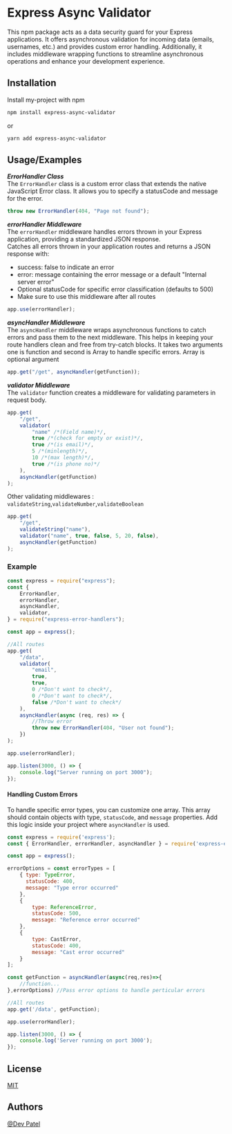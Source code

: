 # Express Async Validator

This npm package acts as a data security guard for your Express applications. It offers asynchronous validation for incoming data (emails, usernames, etc.) and provides custom error handling. Additionally, it includes middleware wrapping functions to streamline asynchronous operations and enhance your development experience.

## Installation

Install my-project with npm

```bash
npm install express-async-validator
```

or

```bash
yarn add express-async-validator
```

## Usage/Examples

**_ErrorHandler Class_**\
The `ErrorHandler` class is a custom error class that extends the native JavaScript Error class. It allows you to specify a statusCode and message for the error.

```javascript
throw new ErrorHandler(404, "Page not found");
```

**_errorHandler Middleware_**\
The `errorHandler` middleware handles errors thrown in your Express application, providing a standardized JSON response.\
Catches all errors thrown in your application routes and returns a JSON response with:

-   success: false to indicate an error
-   error: message containing the error message or a default "Internal server error"
-   Optional statusCode for specific error classification (defaults to 500)
-   Make sure to use this middleware after all routes

```javascript
app.use(errorHandler);
```

**_asyncHandler Middleware_**\
The `asyncHandler` middleware wraps asynchronous functions to catch errors and pass them to the next middleware. This helps in keeping your route handlers clean and free from try-catch blocks.
It takes two arguments one is function and second is Array to handle specific errors. Array is optional argument

```javascript
app.get("/get", asyncHandler(getFunction));
```

**_validator Middleware_**\
The `validator` function creates a middleware for validating parameters in request body.

```javascript
app.get(
    "/get",
    validator(
        "name" /*(Field name)*/,
        true /*(check for empty or exist)*/,
        true /*(is email)*/,
        5 /*(minlength)*/,
        10 /*(max length)*/,
        true /*(is phone no)*/
    ),
    asyncHandler(getFunction)
);
```

Other validating middlewares : `validateString`,`validateNumber`,`validateBoolean`

```javascript
app.get(
    "/get",
    validateString("name"),
    validator("name", true, false, 5, 20, false),
    asyncHandler(getFunction)
);
```

### Example

```javascript
const express = require("express");
const {
    ErrorHandler,
    errorHandler,
    asyncHandler,
    validator,
} = require("express-error-handlers");

const app = express();

//All routes
app.get(
    "/data",
    validator(
        "email",
        true,
        true,
        0 /*Don't want to check*/,
        0 /*Don't want to check*/,
        false /*Don't want to check*/
    ),
    asyncHandler(async (req, res) => {
        //Throw error
        throw new ErrorHandler(404, "User not found");
    })
);

app.use(errorHandler);

app.listen(3000, () => {
    console.log("Server running on port 3000");
});
```

#### Handling Custom Errors

To handle specific error types, you can customize one array. This array should contain objects with type, `statusCode`, and `message` properties. Add this logic inside your project where `asyncHandler` is used.

```javascript
const express = require('express');
const { ErrorHandler, errorHandler, asyncHandler } = require('express-error-handlers');

const app = express();

errorOptions = const errorTypes = [
    { type: TypeError,
      statusCode: 400,
      message: "Type error occurred"
    },
    {
        type: ReferenceError,
        statusCode: 500,
        message: "Reference error occurred"
    },
    {
        type: CastError,
        statusCode: 400,
        message: "Cast error occurred"
    }
];

const getFunction = asyncHandler(async(req,res)=>{
    //function...
},errorOptions) //Pass error options to handle perticular errors

//All routes
app.get('/data', getFunction);

app.use(errorHandler);

app.listen(3000, () => {
    console.log('Server running on port 3000');
});
```

## License

[MIT](https://github.com/Devapatel0603/express-async-validator/blob/main/LICENCE)

## Authors

[@Dev Patel](https://github.com/Devapatel0603)
